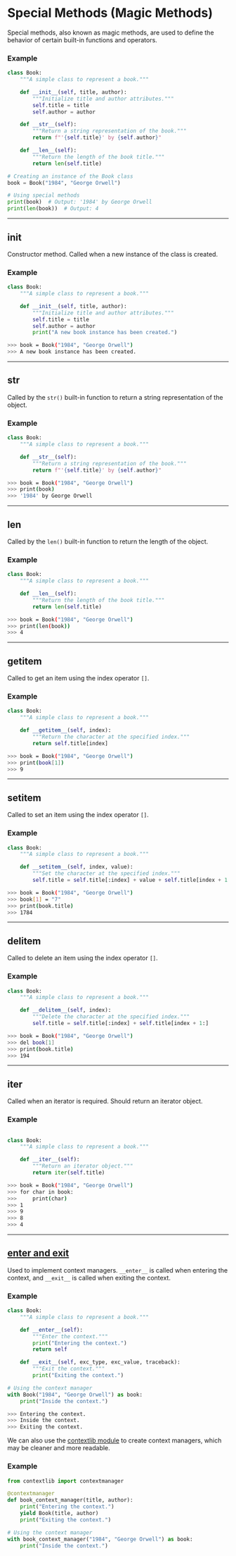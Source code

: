 # Special Methods (Magic Methods)
Special methods, also known as magic methods, are used to define the behavior of certain built-in functions and operators.

### Example
```python
class Book:
    """A simple class to represent a book."""

    def __init__(self, title, author):
        """Initialize title and author attributes."""
        self.title = title
        self.author = author

    def __str__(self):
        """Return a string representation of the book."""
        return f"'{self.title}' by {self.author}"

    def __len__(self):
        """Return the length of the book title."""
        return len(self.title)

# Creating an instance of the Book class
book = Book("1984", "George Orwell")

# Using special methods
print(book)  # Output: '1984' by George Orwell
print(len(book))  # Output: 4
```

---

## __init__
Constructor method. Called when a new instance of the class is created.

### Example
```python
class Book:
    """A simple class to represent a book."""

    def __init__(self, title, author):
        """Initialize title and author attributes."""
        self.title = title
        self.author = author
        print("A new book instance has been created.")
```

```bash
>>> book = Book("1984", "George Orwell")
>>> A new book instance has been created.
```

---

## __str__
Called by the `str()` built-in function to return a string representation of the object.

### Example
```python
class Book:
    """A simple class to represent a book."""

    def __str__(self):
        """Return a string representation of the book."""
        return f"'{self.title}' by {self.author}"
```

```bash
>>> book = Book("1984", "George Orwell")
>>> print(book)
>>> '1984' by George Orwell
```

---

## __len__
Called by the `len()` built-in function to return the length of the object.

### Example
```python
class Book:
    """A simple class to represent a book."""

    def __len__(self):
        """Return the length of the book title."""
        return len(self.title)
```

```bash
>>> book = Book("1984", "George Orwell")
>>> print(len(book))
>>> 4
```

---

## __getitem__
Called to get an item using the index operator `[]`.

### Example
```python
class Book:
    """A simple class to represent a book."""

    def __getitem__(self, index):
        """Return the character at the specified index."""
        return self.title[index]
```

```bash
>>> book = Book("1984", "George Orwell")
>>> print(book[1])
>>> 9
```

---

## __setitem__
Called to set an item using the index operator `[]`.

### Example
```python
class Book:
    """A simple class to represent a book."""

    def __setitem__(self, index, value):
        """Set the character at the specified index."""
        self.title = self.title[:index] + value + self.title[index + 1:]
```

```bash
>>> book = Book("1984", "George Orwell")
>>> book[1] = "7"
>>> print(book.title)
>>> 1784
```

---

## __delitem__
Called to delete an item using the index operator `[]`.

### Example
```python
class Book:
    """A simple class to represent a book."""

    def __delitem__(self, index):
        """Delete the character at the specified index."""
        self.title = self.title[:index] + self.title[index + 1:]
```

```bash
>>> book = Book("1984", "George Orwell")
>>> del book[1]
>>> print(book.title)
>>> 194
```

---

## __iter__
Called when an iterator is required. Should return an iterator object.

### Example
```python

class Book:
    """A simple class to represent a book."""

    def __iter__(self):
        """Return an iterator object."""
        return iter(self.title)
```

```bash
>>> book = Book("1984", "George Orwell")
>>> for char in book:
>>>     print(char)
>>> 1
>>> 9
>>> 8
>>> 4
```

---

## [__enter__ and __exit__](https://docs.python.org/3/library/stdtypes.html#context-manager-types)

Used to implement context managers. `__enter__` is called when entering the context, and `__exit__` is called when exiting the context.

### Example
```python
class Book:
    """A simple class to represent a book."""

    def __enter__(self):
        """Enter the context."""
        print("Entering the context.")
        return self

    def __exit__(self, exc_type, exc_value, traceback):
        """Exit the context."""
        print("Exiting the context.")

# Using the context manager
with Book("1984", "George Orwell") as book:
    print("Inside the context.")
```

```bash
>>> Entering the context.
>>> Inside the context.
>>> Exiting the context.
```

We can also use the [contextlib module](https://docs.python.org/3/library/contextlib.html) to create context managers, which may be cleaner and more readable.

### Example
```python
from contextlib import contextmanager

@contextmanager
def book_context_manager(title, author):
    print("Entering the context.")
    yield Book(title, author)
    print("Exiting the context.")

# Using the context manager
with book_context_manager("1984", "George Orwell") as book:
    print("Inside the context.")
```
